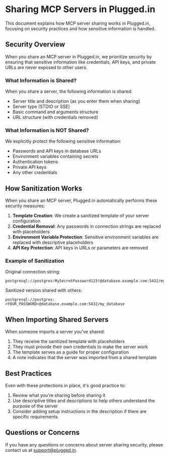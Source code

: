 # Sharing MCP Servers in Plugged.in

This document explains how MCP server sharing works in Plugged.in, focusing on security practices and how sensitive information is handled.

## Security Overview

When you share an MCP server in Plugged.in, we prioritize security by ensuring that sensitive information like credentials, API keys, and private URLs are never exposed to other users.

### What Information is Shared?

When you share a server, the following information is shared:

- Server title and description (as you enter them when sharing)
- Server type (STDIO or SSE)
- Basic command and arguments structure
- URL structure (with credentials removed)

### What Information is NOT Shared?

We explicitly protect the following sensitive information:

- Passwords and API keys in database URLs
- Environment variables containing secrets
- Authentication tokens
- Private API keys
- Any other credentials

## How Sanitization Works

When you share an MCP server, Plugged.in automatically performs these security measures:

1. **Template Creation**: We create a sanitized template of your server configuration
2. **Credential Removal**: Any passwords in connection strings are replaced with placeholders
3. **Environment Variable Protection**: Sensitive environment variables are replaced with descriptive placeholders
4. **API Key Protection**: API keys in URLs or parameters are removed

### Example of Sanitization

Original connection string:
```
postgresql://postgres:MySecretPassword123!@database.example.com:5432/my_database
```

Sanitized version shared with others:
```
postgresql://postgres:<YOUR_PASSWORD>@database.example.com:5432/my_database
```

## When Importing Shared Servers

When someone imports a server you've shared:

1. They receive the sanitized template with placeholders
2. They must provide their own credentials to make the server work
3. The template serves as a guide for proper configuration
4. A note indicates that the server was imported from a shared template

## Best Practices

Even with these protections in place, it's good practice to:

1. Review what you're sharing before sharing it
2. Use descriptive titles and descriptions to help others understand the purpose of the server
3. Consider adding setup instructions in the description if there are specific requirements

## Questions or Concerns

If you have any questions or concerns about server sharing security, please contact us at support@plugged.in. 
